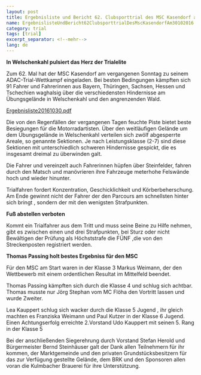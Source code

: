 ```yaml
---
layout: post
title: Ergebnisliste und Bericht 62. Clubsporttrial des MSC Kasendorf am 30.10.2016
name: ErgebnislisteUndBericht62ClubsporttrialDesMscKasendorfAm30102016
category: trial
tags: [trial]
excerpt_separator: <!--mehr-->
lang: de
---
```


**In Welschenkahl pulsiert das Herz der Trialelite**

Zum 62. Mal hat der MSC Kasendorf am vergangenen Sonntag zu seinem ADAC-Trial-Wettkampf eingeladen. Bei besten Bedingungen kämpften sich 91 Fahrer und Fahrerinnen aus Bayern, Thüringen, Sachsen, Hessen und Tschechien waghalsig über die verschiedensten Hindernisse am Übungsgelände in Welschenkahl und den angrenzenden Wald.

[Ergebnisliste20161030.pdf](/download/Ergebnisliste20161030.pdf)
 
<!--mehr-->

Die von den Regenfällen der vergangenen Tagen feuchte Piste bietet beste Besiegungen für die Motorradartisten. Über den weitläufigen Gelände um dem Übungsgelände in Welschenkahl verteilen sich zwölf abgesperrte Areale, so genannte Sektionen. Je nach Leistungsklasse (2-7) sind diese Sektionen mit unterschiedlich schweren Hindernisse gespickt, die es insgesamt dreimal zu überwinden galt.

Die Fahrer und vereinzelt auch Fahrerinnen hüpfen über Steinfelder, fahren durch den Matsch  und manövrieren ihre Fahrzeuge meterhohe Felswände hoch und wieder hinunter.

Trialfahren fordert Konzentration, Geschicklichkeit und Körberbeherschung. Am Ende gewinnt nicht der Fahrer  der den Parcours am schnellsten hinter sich bringt , sondern der mit den wenigsten Strafpunkten.

**Fuß abstellen verboten**

Kommt ein Trialfahrer aus dem Tritt und muss seine Beine zu Hilfe nehmen, gibt es zwischen einen und drei Strafpunkten, bei Sturz oder nicht Bewältigen der Prüfung als Höchststrafe die  FÜNF ,die von den Streckenposten  registriert werden.

**Thomas Passing holt bestes Ergebniss für den MSC**

Für den MSC am Start waren in der Klasse 3 Markus Weimann, der den Wettbewerb mit einem ordentlichen Resultat im Mittelfeld beendet.

Thomas Passing kämpften sich durch die Klasse 4  und schlug sich achtbar. Thomas musste nur Jörg Stephan vom MC Flöha den Vortritt lassen und wurde Zweiter.

Lea Kauppert schlug sich wacker durch die Klasse 5 Jugend , ihr gleich machten es Franziska Weimann und Paul Kutzer in der Klasse 6 Jugend. Einen Achtungserfolg erreichte 2.Vorstand Udo Kauppert mit seinen 5. Rang in der Klasse 5

Bei der anschließenden Siegerehrung durch Vorstand Stefan Herold und Bürgermeister Bernd Steinhäuser galt der Dank allen Teilnehmern für ihr kommen,  der Marktgemeinde und den privaten Grundstücksbesitzern für das zur Verfügung gestellte Gelände, dem BRK und den Sponsoren allen voran die Kulmbacher Brauerei für ihre Unterstützung.
